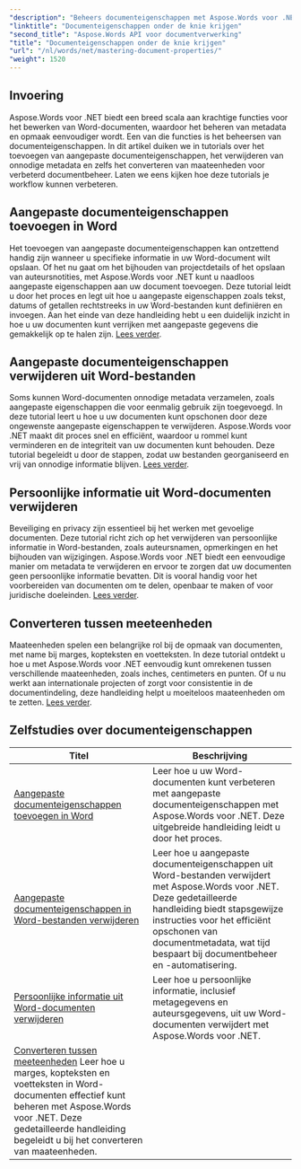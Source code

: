 ```yaml
---
"description": "Beheers documenteigenschappen met Aspose.Words voor .NET. Leer hoe u maateenheden in Word-documenten kunt toevoegen, verwijderen en converteren met deze eenvoudig te volgen tutorials."
"linktitle": "Documenteigenschappen onder de knie krijgen"
"second_title": "Aspose.Words API voor documentverwerking"
"title": "Documenteigenschappen onder de knie krijgen"
"url": "/nl/words/net/mastering-document-properties/"
"weight": 1520
---
```


## Invoering  

Aspose.Words voor .NET biedt een breed scala aan krachtige functies voor het bewerken van Word-documenten, waardoor het beheren van metadata en opmaak eenvoudiger wordt. Een van die functies is het beheersen van documenteigenschappen. In dit artikel duiken we in tutorials over het toevoegen van aangepaste documenteigenschappen, het verwijderen van onnodige metadata en zelfs het converteren van maateenheden voor verbeterd documentbeheer. Laten we eens kijken hoe deze tutorials je workflow kunnen verbeteren.

## Aangepaste documenteigenschappen toevoegen in Word  

Het toevoegen van aangepaste documenteigenschappen kan ontzettend handig zijn wanneer u specifieke informatie in uw Word-document wilt opslaan. Of het nu gaat om het bijhouden van projectdetails of het opslaan van auteursnotities, met Aspose.Words voor .NET kunt u naadloos aangepaste eigenschappen aan uw document toevoegen. Deze tutorial leidt u door het proces en legt uit hoe u aangepaste eigenschappen zoals tekst, datums of getallen rechtstreeks in uw Word-bestanden kunt definiëren en invoegen. Aan het einde van deze handleiding hebt u een duidelijk inzicht in hoe u uw documenten kunt verrijken met aangepaste gegevens die gemakkelijk op te halen zijn. [Lees verder](./adding-custom-document-properties-in-word/).

## Aangepaste documenteigenschappen verwijderen uit Word-bestanden  

Soms kunnen Word-documenten onnodige metadata verzamelen, zoals aangepaste eigenschappen die voor eenmalig gebruik zijn toegevoegd. In deze tutorial leert u hoe u uw documenten kunt opschonen door deze ongewenste aangepaste eigenschappen te verwijderen. Aspose.Words voor .NET maakt dit proces snel en efficiënt, waardoor u rommel kunt verminderen en de integriteit van uw documenten kunt behouden. Deze tutorial begeleidt u door de stappen, zodat uw bestanden georganiseerd en vrij van onnodige informatie blijven. [Lees verder](./remove-custom-document-properties-in-word-files/).

## Persoonlijke informatie uit Word-documenten verwijderen  

Beveiliging en privacy zijn essentieel bij het werken met gevoelige documenten. Deze tutorial richt zich op het verwijderen van persoonlijke informatie in Word-bestanden, zoals auteursnamen, opmerkingen en het bijhouden van wijzigingen. Aspose.Words voor .NET biedt een eenvoudige manier om metadata te verwijderen en ervoor te zorgen dat uw documenten geen persoonlijke informatie bevatten. Dit is vooral handig voor het voorbereiden van documenten om te delen, openbaar te maken of voor juridische doeleinden. [Lees verder](./remove-personal-information-word-document/).

## Converteren tussen meeteenheden  

Maateenheden spelen een belangrijke rol bij de opmaak van documenten, met name bij marges, kopteksten en voetteksten. In deze tutorial ontdekt u hoe u met Aspose.Words voor .NET eenvoudig kunt omrekenen tussen verschillende maateenheden, zoals inches, centimeters en punten. Of u nu werkt aan internationale projecten of zorgt voor consistentie in de documentindeling, deze handleiding helpt u moeiteloos maateenheden om te zetten. [Lees verder](./converting-between-measurement-units/).

 ## Zelfstudies over documenteigenschappen
| Titel | Beschrijving |
| --- | --- |
| [Aangepaste documenteigenschappen toevoegen in Word](./adding-custom-document-properties-in-word/) | Leer hoe u uw Word-documenten kunt verbeteren met aangepaste documenteigenschappen met Aspose.Words voor .NET. Deze uitgebreide handleiding leidt u door het proces. |
| [Aangepaste documenteigenschappen in Word-bestanden verwijderen](./remove-custom-document-properties-in-word-files/) | Leer hoe u aangepaste documenteigenschappen uit Word-bestanden verwijdert met Aspose.Words voor .NET. Deze gedetailleerde handleiding biedt stapsgewijze instructies voor het efficiënt opschonen van documentmetadata, wat tijd bespaart bij documentbeheer en -automatisering. |
| [Persoonlijke informatie uit Word-documenten verwijderen](./remove-personal-information-word-document/) | Leer hoe u persoonlijke informatie, inclusief metagegevens en auteursgegevens, uit uw Word-documenten verwijdert met Aspose.Words voor .NET. |
| [Converteren tussen meeteenheden](./converting-between-measurement-units/) Leer hoe u marges, kopteksten en voetteksten in Word-documenten effectief kunt beheren met Aspose.Words voor .NET. Deze gedetailleerde handleiding begeleidt u bij het converteren van maateenheden. |